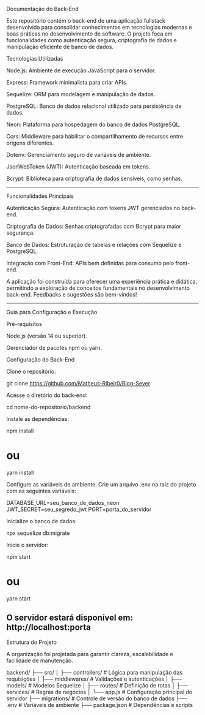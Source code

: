 Documentação do Back-End

Este repositório contém o back-end de uma aplicação fullstack desenvolvida para consolidar conhecimentos em tecnologias modernas e boas práticas no desenvolvimento de software. O projeto foca em funcionalidades como autenticação segura, criptografia de dados e manipulação eficiente de banco de dados.

Tecnologias Utilizadas

Node.js: Ambiente de execução JavaScript para o servidor.

Express: Framework minimalista para criar APIs.

Sequelize: ORM para modelagem e manipulação de dados.

PostgreSQL: Banco de dados relacional utilizado para persistência de dados.

Neon: Plataforma para hospedagem do banco de dados PostgreSQL.

Cors: Middleware para habilitar o compartilhamento de recursos entre origens diferentes.

Dotenv: Gerenciamento seguro de variáveis de ambiente.

JsonWebToken (JWT): Autenticação baseada em tokens.

Bcrypt: Biblioteca para criptografia de dados sensíveis, como senhas.

---

Funcionalidades Principais

Autenticação Segura: Autenticação com tokens JWT gerenciados no back-end.

Criptografia de Dados: Senhas criptografadas com Bcrypt para maior segurança.

Banco de Dados: Estruturação de tabelas e relações com Sequelize e PostgreSQL.

Integração com Front-End: APIs bem definidas para consumo pelo front-end.

A aplicação foi construída para oferecer uma experiência prática e didática, permitindo a exploração de conceitos fundamentais no desenvolvimento back-end. Feedbacks e sugestões são bem-vindos!

---

Guia para Configuração e Execução

Pré-requisitos

Node.js (versão 14 ou superior).

Gerenciador de pacotes npm ou yarn.

Configuração do Back-End

Clone o repositório:

git clone https://github.com/Matheus-Ribeir0/Blog-Sever

Acesse o diretório do back-end:

cd nome-do-repositorio/backend

Instale as dependências:

npm install
# ou
yarn install

Configure as variáveis de ambiente:
Crie um arquivo .env na raiz do projeto com as seguintes variáveis:

DATABASE_URL=seu_banco_de_dados_neon
JWT_SECRET=seu_segredo_jwt
PORT=porta_do_servidor

Inicialize o banco de dados:

npx sequelize db:migrate

Inicie o servidor:

npm start
# ou
yarn start

O servidor estará disponível em: http://localhost:porta
---
Estrutura do Projeto

A organização foi projetada para garantir clareza, escalabilidade e facilidade de manutenção.

backend/
├── src/
│   ├── controllers/       # Lógica para manipulação das requisições
│   ├── middlewares/       # Validações e autenticações
│   ├── models/            # Modelos Sequelize
│   ├── routes/            # Definição de rotas
│   ├── services/          # Regras de negócios
│   └── app.js             # Configuração principal do servidor
├── migrations/            # Controle de versão do banco de dados
├── .env                   # Variáveis de ambiente
├── package.json           # Dependências e scripts

